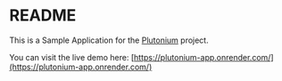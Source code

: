 # README

This is a Sample Application for the [Plutonium](https://github.com/radioactive-labs/plutonium-core) project.

You can visit the live demo here: [https://plutonium-app.onrender.com/](https://plutonium-app.onrender.com/)